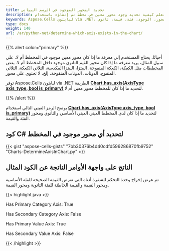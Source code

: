 ```yaml
---
title: تحديد المحور الموجود في الرسم البياني
description: تعلم كيفية تحديد وجود محور معين في مخطط تم إنشاؤه باستخدام Aspose.Cells لبايثون via .NET. دليلنا سيساعدك على فهم كيفية التعرف على والوصول إلى المحاور المختلفة في مخطط، بما في ذلك الفئات، القيم، والمحاور الثانوية.
keywords: Aspose.Cells لبايثون via .NET، مخطط، محور، الوجود، فئة، قيمة، ثانوي.
type: docs
weight: 140
url: /ar/python-net/determine-which-axis-exists-in-the-chart/
---
```


{{% alert color="primary" %}}

أحيانًا، يحتاج المستخدم إلى معرفة ما إذا كان محور معين موجود في المخطط أم لا. على سبيل المثال، يريد معرفة ما إذا كان محور القيم الثانوي موجود داخل المخطط أم لا. بعض المخططات مثل الكعكة، الكعكة المنفوخة، البيتزا، البيتزا المكدسة، الثلاثي الكعكة، الثلاثي المنفوخ، الدونات، الدونات المنفوخة، إلخ، لا تحتوي على محور.

توفر Aspose.Cells لبايثون via .NET الطريقة [**Chart.has_axis(AxisType axis_type, bool is_primary)**](https://reference.aspose.com/cells/python-net/aspose.cells.charts/chart/has_axis) لتحديد ما إذا كان للمخطط محور معين أم لا.

{{% /alert %}}

يوضح الرمز العيني التالي استخدام [**Chart.has_axis(AxisType axis_type, bool is_primary)**](https://reference.aspose.com/cells/python-net/aspose.cells.charts/chart/has_axis) لتحديد ما إذا كان لدى المخطط العيني العيني الأساسي والثانوي ومحور الفئة والقيمة.

## كود C# لتحديد أي محور موجود في المخطط

{{< gist "aspose-cells-gists" "7bb30376b4d40cdfd596286870fb9752" "Charts-DetermineAxisInChart.py" >}}

## الناتج على واجهة الأوامر الناتجة عن الكود المثال

تم عرض إخراج وحدة التحكم للشفرة أدناه التي تعرض القيمة الصحيحة للفئة الأساسية ومحور القيمة والقيمة الخاطئة للفئة الثانوية ومحور القيمة.

{{< highlight java >}}

Has Primary Category Axis: True

Has Secondary Category Axis: False

Has Primary Value Axis: True

Has Secondary Value Axis: False

{{< /highlight >}}
